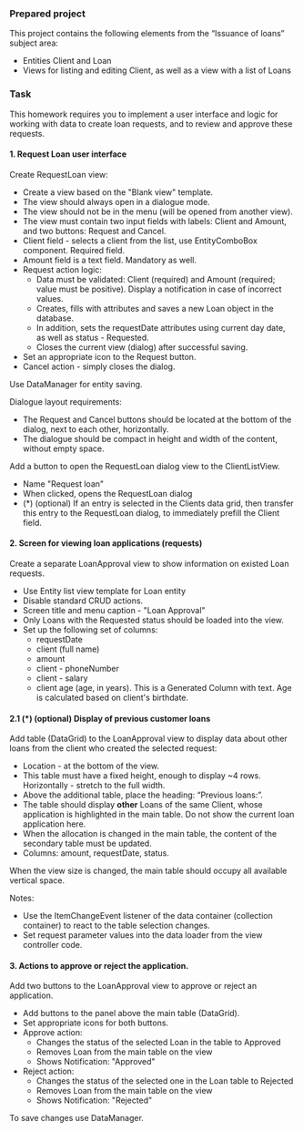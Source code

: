 ### Prepared project
This project contains the following elements from the “Issuance of loans” subject area:
- Entities Client and Loan
- Views for listing and editing Client, as well as a view with a list of Loans

### Task
This homework requires you to implement a user interface and logic for working with data to create loan requests,
and to review and approve these requests.

#### 1. Request Loan user interface
Create RequestLoan view:
- Create a view based on the "Blank view" template.
- The view should always open in a dialogue mode.
- The view should not be in the menu (will be opened from another view).
- The view must contain two input fields with labels: Client and Amount, and two buttons: Request and Cancel.
- Client field - selects a client from the list, use EntityComboBox component. Required field.
- Amount field is a text field. Mandatory as well.
- Request action logic:
    - Data must be validated: Client (required) and Amount (required; value must be positive).
      Display a notification in case of incorrect values.
    - Creates, fills with attributes and saves a new Loan object in the database.
    - In addition, sets the requestDate attributes using current day date, as well as status - Requested.
    - Closes the current view (dialog) after successful saving.
- Set an appropriate icon to the Request button.
- Cancel action - simply closes the dialog.

Use DataManager for entity saving.

Dialogue layout requirements:
- The Request and Cancel buttons should be located at the bottom of the dialog, next to each other, horizontally.
- The dialogue should be compact in height and width of the content, without empty space.

Add a button to open the RequestLoan dialog view to the ClientListView.
- Name "Request loan"
- When clicked, opens the RequestLoan dialog
- (*) (optional) If an entry is selected in the Clients data grid, then transfer this entry to the RequestLoan dialog,
  to immediately prefill the Client field.

#### 2. Screen for viewing loan applications (requests)
Create a separate LoanApproval view to show information on existed Loan requests.
- Use Entity list view template for Loan entity
- Disable standard CRUD actions.
- Screen title and menu caption - "Loan Approval"
- Only Loans with the Requested status should be loaded into the view.
- Set up the following set of columns:
    - requestDate
    - client (full name)
    - amount
    - client - phoneNumber
    - client - salary
    - client age (age, in years). This is a Generated Column with text. Age is calculated based on client's birthdate.

#### 2.1 (*) (optional) Display of previous customer loans
Add table (DataGrid) to the LoanApproval view to display data about other loans from the client who created the selected request:
- Location - at the bottom of the view.
- This table must have a fixed height, enough to display ~4 rows. Horizontally - stretch to the full width.
- Above the additional table, place the heading: “Previous loans:”.
- The table should display **other** Loans of the same Client, whose application is highlighted in the main table. Do not show the current loan application here.
- When the allocation is changed in the main table, the content of the secondary table must be updated.
- Columns: amount, requestDate, status.

When the view size is changed, the main table should  occupy all available vertical space.

Notes:
- Use the ItemChangeEvent listener of the data container (collection container) to react to the table selection changes.
- Set request parameter values into the data loader from the view controller code.

#### 3. Actions to approve or reject the application.
Add two buttons to the LoanApproval view to approve or reject an application.
- Add buttons to the panel above the main table (DataGrid).
- Set appropriate icons for both buttons.
- Approve action:
    - Changes the status of the selected Loan in the table to Approved
    - Removes Loan from the main table on the view
    - Shows Notification: "Approved"
- Reject action:
    - Changes the status of the selected one in the Loan table to Rejected
    - Removes Loan from the main table on the view
    - Shows Notification: "Rejected"

To save changes use DataManager.
